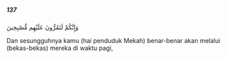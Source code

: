 ##### 137

<span class="ayah">وَإِنَّكُمْ لَتَمُرُّونَ عَلَيْهِم مُّصْبِحِينَ</span>

<span class="ayah_translation">Dan sesungguhnya kamu (hai penduduk Mekah) benar-benar akan melalui (bekas-bekas) mereka di waktu pagi,</span>
